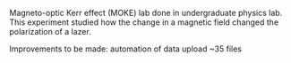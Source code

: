 Magneto-optic Kerr effect (MOKE) lab done in undergraduate physics lab. This experiment studied how the change in a magnetic field changed the polarization of a lazer.

Improvements to be made: automation of data upload ~35 files
